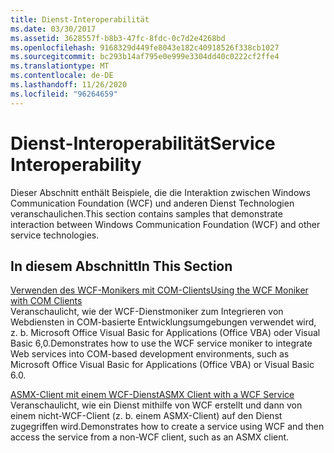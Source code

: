 ```yaml
---
title: Dienst-Interoperabilität
ms.date: 03/30/2017
ms.assetid: 3628557f-b8b3-47fc-8fdc-0c7d2e4268bd
ms.openlocfilehash: 9168329d449fe8043e182c40918526f338cb1027
ms.sourcegitcommit: bc293b14af795e0e999e3304dd40c0222cf2ffe4
ms.translationtype: MT
ms.contentlocale: de-DE
ms.lasthandoff: 11/26/2020
ms.locfileid: "96264659"
---
```

# <a name="service-interoperability"></a><span data-ttu-id="a59cb-102">Dienst-Interoperabilität</span><span class="sxs-lookup"><span data-stu-id="a59cb-102">Service Interoperability</span></span>

<span data-ttu-id="a59cb-103">Dieser Abschnitt enthält Beispiele, die die Interaktion zwischen Windows Communication Foundation (WCF) und anderen Dienst Technologien veranschaulichen.</span><span class="sxs-lookup"><span data-stu-id="a59cb-103">This section contains samples that demonstrate interaction between Windows Communication Foundation (WCF) and other service technologies.</span></span>  
  
## <a name="in-this-section"></a><span data-ttu-id="a59cb-104">In diesem Abschnitt</span><span class="sxs-lookup"><span data-stu-id="a59cb-104">In This Section</span></span>  

 [<span data-ttu-id="a59cb-105">Verwenden des WCF-Monikers mit COM-Clients</span><span class="sxs-lookup"><span data-stu-id="a59cb-105">Using the WCF Moniker with COM Clients</span></span>](using-the-wcf-moniker-with-com-clients.md)  
 <span data-ttu-id="a59cb-106">Veranschaulicht, wie der WCF-Dienstmoniker zum Integrieren von Webdiensten in COM-basierte Entwicklungsumgebungen verwendet wird, z. b. Microsoft Office Visual Basic for Applications (Office VBA) oder Visual Basic 6,0.</span><span class="sxs-lookup"><span data-stu-id="a59cb-106">Demonstrates how to use the WCF service moniker to integrate Web services into COM-based development environments, such as Microsoft Office Visual Basic for Applications (Office VBA) or Visual Basic 6.0.</span></span>  
  
 [<span data-ttu-id="a59cb-107">ASMX-Client mit einem WCF-Dienst</span><span class="sxs-lookup"><span data-stu-id="a59cb-107">ASMX Client with a WCF Service</span></span>](asmx-client-with-a-wcf-service.md)  
 <span data-ttu-id="a59cb-108">Veranschaulicht, wie ein Dienst mithilfe von WCF erstellt und dann von einem nicht-WCF-Client (z. b. einem ASMX-Client) auf den Dienst zugegriffen wird.</span><span class="sxs-lookup"><span data-stu-id="a59cb-108">Demonstrates how to create a service using WCF and then access the service from a non-WCF client, such as an ASMX client.</span></span>
